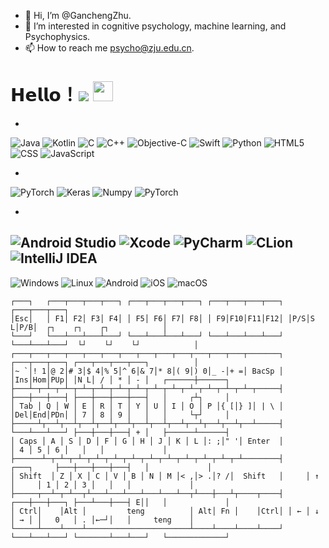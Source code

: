 - 👋 Hi, I’m @GanchengZhu.
- 👀 I’m interested in cognitive psychology, machine learning, and Psychophysics.   
- 📫 How to reach me psycho@zju.edu.cn.

<!---
GanchengZhu/GanchengZhu is a ✨ special ✨ repository because its `README.md` (this file) appears on your GitHub profile.
You can click the Preview link to take a look at your changes.
--->

# 𝗛𝗲𝗹𝗹𝗼！<img src="https://profile-counter.glitch.me/GanchengZhu/count.svg" /> <img src="./01.gif" width="32px" height="32px"> 


-
![Java](https://img.shields.io/badge/-Java-233333?style=flat&logo=java)
![Kotlin](https://img.shields.io/badge/-Kotlin-233333?style=flat&logo=kotlin)
![C](https://img.shields.io/badge/-C-233333?style=flat&logo=C)
![C++](https://img.shields.io/badge/-C++-233333?style=flat&logo=C%2B%2B)
![Objective-C](https://img.shields.io/badge/-Objective%20C-233333?style=flat&logo=c)
![Swift](https://img.shields.io/badge/-Swift-233333?style=flat&logo=swift)
![Python](https://img.shields.io/badge/-Python-233333?style=flat&logo=python)
![HTML5](https://img.shields.io/badge/-HTML5-233333?style=flat&logo=HTML5)
![CSS](https://img.shields.io/badge/-CSS-233333?style=flat&logo=CSS3&logoColor=1572B6)
![JavaScript](https://img.shields.io/badge/-JavaScript-233333?style=flat&logo=javascript)

-
![PyTorch](https://img.shields.io/badge/-PyTorch-233333?style=flat&logo=pytorch)
![Keras](https://img.shields.io/badge/-PyTorch-233333?style=flat&logo=keras)
![Numpy](https://img.shields.io/badge/-Numpy-233333?style=flat&logo=numpy)
![PyTorch](https://img.shields.io/badge/-PyTorch-233333?style=flat&logo=psychopy)

-
![Android Studio](https://img.shields.io/badge/-Android%20Studio-233333?style=flat&logo=androidstudio)
![Xcode](https://img.shields.io/badge/-Xcode-233333?style=flat&logo=xcode)
![PyCharm](https://img.shields.io/badge/-PyCharm-233333?style=flat&logo=pycharm)
![CLion](https://img.shields.io/badge/-CLion-233333?style=flat&logo=clion)
![IntelliJ IDEA](https://img.shields.io/badge/-IntelliJ%20IDEA-233333?style=flat&logo=intellijidea)
-
![Windows](https://img.shields.io/badge/-Windows-233333?style=flat&logo=windows)
![Linux](https://img.shields.io/badge/-Linux-233333?style=flat&logo=linux)
![Android](https://img.shields.io/badge/-Android-233333?style=flat&logo=android)
![iOS](https://img.shields.io/badge/-iOS-233333?style=flat&logo=apple)
![macOS](https://img.shields.io/badge/-macOS-233333?style=flat&logo=macos)


```
┌───┐   ┌───┬───┬───┬───┐ ┌───┬───┬───┬───┐ ┌───┬───┬───┬───┐ ┌───┬───┬───┐
│Esc│   │ F1│ F2│ F3│ F4│ │ F5│ F6│ F7│ F8│ │ F9│F10│F11│F12│ │P/S│S L│P/B│  ┌┐    ┌┐    ┌┐            │
└───┘   └───┴───┴───┴───┘ └───┴───┴───┴───┘ └───┴───┴───┴───┘ └───┴───┴───┘  └┘    └┘    └┘            │
┌───┬───┬───┬───┬───┬───┬───┬───┬───┬───┬───┬───┬───┬───────┐ ┌───┬───┬───┐ ┌───┬───┬───┬───┐          │
│~ `│! 1│@ 2│# 3│$ 4│% 5│^ 6│& 7│* 8│( 9│) 0│_ -│+ =│ BacSp │ │Ins│Hom│PUp│ │N L│ / │ * │ - │   ┌──────┼──────┐
├───┴─┬─┴─┬─┴─┬─┴─┬─┴─┬─┴─┬─┴─┬─┴─┬─┴─┬─┴─┬─┴─┬─┴─┬─┴─┬─────┤ ├───┼───┼───┤ ├───┼───┼───┼───┤   │     ┌┴┐     │
│ Tab │ Q │ W │ E │ R │ T │ Y │ U │ I │ O │ P │{ [│} ]│ | \ │ │Del│End│PDn│ │ 7 │ 8 │ 9 │   │   │     └┬┘     │
├─────┴┬──┴┬──┴┬──┴┬──┴┬──┴┬──┴┬──┴┬──┴┬──┴┬──┴┬──┴┬──┴─────┤ └───┴───┴───┘ ├───┼───┼───┤ + │   ├──────┴──────┤
│ Caps │ A │ S │ D │ F │ G │ H │ J │ K │ L │: ;│" '│ Enter  │               │ 4 │ 5 │ 6 │   │   │             │
├──────┴─┬─┴─┬─┴─┬─┴─┬─┴─┬─┴─┬─┴─┬─┴─┬─┴─┬─┴─┬─┴─┬─┴────────┤     ┌───┐     ├───┼───┼───┼───┤   │             │
│ Shift  │ Z │ X │ C │ V │ B │ N │ M │< ,│> .│? /│  Shift   │     │ ↑ │     │ 1 │ 2 │ 3 │   │   │             │
├─────┬──┴─┬─┴──┬┴───┴───┴───┴───┴───┴──┬┴───┼───┴┬────┬────┤ ┌───┼───┼───┐ ├───┴───┼───┤ E││   │             │
│ Ctrl│    │Alt │         teng          │ Alt│ Fn │    │Ctrl│ │ ← │ ↓ │ → │ │   0   │ . │←─┘│   │     teng    │
└─────┴────┴────┴───────────────────────┴────┴────┴────┴────┘ └───┴───┴───┘ └───────┴───┴───┘   └─────────────┘
```


